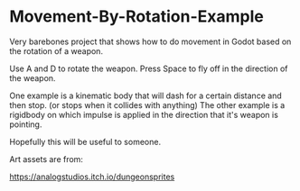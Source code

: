 # Movement-By-Rotation-Example

Very barebones project that shows how to do movement in Godot based on the rotation of a weapon. 

Use A and D to rotate the weapon. Press Space to fly off in the direction of the weapon. 

One example is a kinematic body that will dash for a certain distance and then stop. (or stops when it collides with anything)
The other example is a rigidbody on which impulse is applied in the direction that it's weapon is pointing. 

Hopefully this will be useful to someone. 

Art assets are from:

https://analogstudios.itch.io/dungeonsprites


